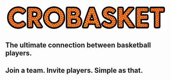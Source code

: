 <img src="src/img/crobasket_logo.jpg" />

## The ultimate connection between basketball players.

## Join a team. Invite players. Simple as that.
